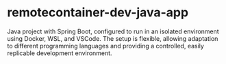 # remotecontainer-dev-java-app
Java project with Spring Boot, configured to run in an isolated environment using Docker, WSL, and VSCode. The setup is flexible, allowing adaptation to different programming languages and providing a controlled, easily replicable development environment.
